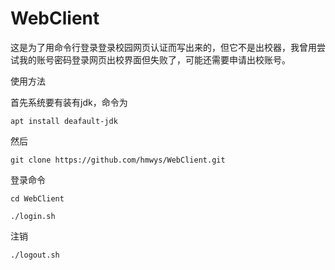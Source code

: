 # WebClient
这是为了用命令行登录登录校园网页认证而写出来的，但它不是出校器，我曾用尝试我的账号密码登录网页出校界面但失败了，可能还需要申请出校账号。

使用方法

首先系统要有装有jdk，命令为

`apt install deafault-jdk`

然后

`git clone https://github.com/hmwys/WebClient.git`

登录命令

`cd WebClient`

`./login.sh`

注销

`./logout.sh`
